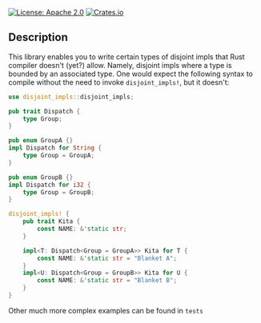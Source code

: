 [![License: Apache 2.0](https://img.shields.io/badge/License-Apache%202.0-blue.svg)](https://github.com/mversic/disjoint_impls/blob/master/LICENSE)
[![Crates.io](https://img.shields.io/crates/v/disjoint_impls.svg)](https://crates.io/crates/disjoint_impls)

## Description

This library enables you to write certain types of disjoint impls that Rust compiler doesn't (yet?) allow.
Namely, disjoint impls where a type is bounded by an associated type. One would expect the following
syntax to compile without the need to invoke `disjoint_impls!`, but it doesn't:

```rs
use disjoint_impls::disjoint_impls;

pub trait Dispatch {
    type Group;
}

pub enum GroupA {}
impl Dispatch for String {
    type Group = GroupA;
}

pub enum GroupB {}
impl Dispatch for i32 {
    type Group = GroupB;
}

disjoint_impls! {
    pub trait Kita {
        const NAME: &'static str;
    }

    impl<T: Dispatch<Group = GroupA>> Kita for T {
        const NAME: &'static str = "Blanket A";
    }
    impl<U: Dispatch<Group = GroupB>> Kita for U {
        const NAME: &'static str = "Blanket B";
    }
}
```

Other much more complex examples can be found in `tests`
